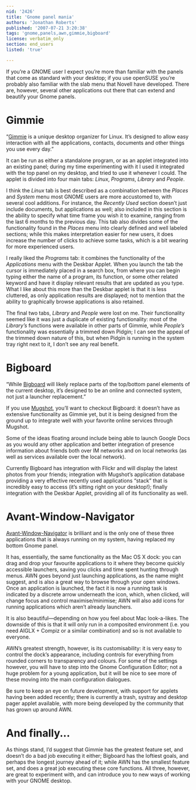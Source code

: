 ```yaml
---
nid: '2426'
title: 'Gnome panel mania'
authors: 'Jonathan Roberts'
published: '2007-07-21 3:20:38'
tags: 'gnome,panels,awn,gimmie,bigboard'
license: verbatim_only
section: end_users
listed: 'true'

---
```

If you’re a GNOME user I expect you’re more than familiar with the panels that come as standard with your desktop; if you use openSUSE you’re probably also familiar with the slab menu that Novell have developed. There are, however, several other applications out there that can extend and beautify your Gnome panels.


# Gimmie

“[Gimmie](http://www.beatniksoftware.com/gimmie/Main_Page) is a unique desktop organizer for Linux. It’s designed to allow easy interaction with all the applications, contacts, documents and other things you use every day.”

It can be run as either a standalone program, or as an applet integrated into an existing panel; during my time experimenting with it I used it integrated with the top panel on my desktop, and tried to use it whenever I could. The applet is divided into four main tabs: _Linux_, _Programs_, _Library_ and _People_. 

I think the _Linux_ tab is best described as a combination between the _Places_ and _System_ menu most GNOME users are more accustomed to, with several cool additions. For instance, the _Recently Used_ section doesn’t just include documents, but applications as well; also included in this section is the ability to specify what time frame you wish it to examine, ranging from the last 6 months to the previous day. This tab also divides some of the functionality found in the _Places_ menu into clearly defined and well labeled sections; while this makes interpretation easier for new users, it does increase the number of clicks to achieve some tasks, which is a bit wearing for more experienced users. 

I really liked the _Programs_ tab: it combines the functionality of the _Applications_ menu with the Deskbar Applet. When you launch the tab the cursor is immediately placed in a search box, from where you can begin typing either the name of a program, its function, or some other related keyword and have it display relevant results that are updated as you type. What I like about this more than the Deskbar applet is that it is less cluttered, as only application results are displayed; not to mention that the ability to graphically browse applications is also retained. 

The final two tabs, _Library_ and _People_ were lost on me. Their functionality seemed like it was just a duplicate of existing functionality: most of the _Library’s_ functions were available in other parts of Gimmie, while _People’s_ functionality was essentially a trimmed down Pidgin; I can see the appeal of the trimmed down nature of this, but when Pidgin is running in the system tray right next to it, I don’t see any real benefit. 


# Bigboard

“While [Bigboard](http://developer.mugshot.org/wiki/Big_Board) will likely replace parts of the top/bottom panel elements of the current desktop, it’s designed to be an online and connected system, not just a launcher replacement.”

If you use [Mugshot](http://www.mugshot.org), you’ll want to checkout Bigboard: it doesn’t have as extensive functionality as Gimmie yet, but it is being designed from the ground up to integrate well with your favorite online services through Mugshot. 

Some of the ideas floating around include being able to launch Google Docs as you would any other application and better integration of presence information about friends both over IM networks and on local networks (as well as services available over the local network). 

Currently Bigboard has integration with Flickr and will display the latest photos from your friends; integration with Mugshot’s application database providing a very effective recently used applications “stack” that is incredibly easy to access (it’s sitting right on your desktop!); finally integration with the Deskbar Applet, providing all of its functionality as well. 


# Avant-Window-Navigator

[Avant-Window-Navigator](http://code.google.com/p/avant-window-navigator/) is brilliant and is the only one of these three applications that is always running on my system, having replaced my bottom Gnome panel. 

It has, essentially, the same functionality as the Mac OS X dock: you can drag and drop your favourite applications to it where they become quickly accessible launchers, saving you clicks and time spent hunting through menus. AWN goes beyond just launching applications, as the name might suggest, and is also a great way to browse through your open windows. Once an application is launched, the fact it is now a running task is indicated by a discrete arrow underneath the icon, which, when clicked, will change focus and control maximise/minimise; AWN will also add icons for running applications which aren’t already launchers. 

It is also beautiful—depending on how you feel about Mac look-a-likes. The downside of this is that it will only run in a composited environment (i.e. you need AIGLX + Compiz or a similar combination) and so is not available to everyone. 

AWN’s greatest strength, however, is its customisability: it is very easy to control the dock’s appearance, including controls for everything from rounded corners to transparency and colours. For some of the settings however, you will have to step into the Gnome Configuration Editor; not a huge problem for a young application, but it will be nice to see more of these moving into the main configuration dialogues. 

Be sure to keep an eye on future development, with support for applets having been added recently; there is currently a trash, systray and desktop pager applet available, with more being developed by the community that has grown up around AWN.


# And finally...

 As things stand, I’d suggest that Gimmie has the greatest feature set, and doesn’t do a bad job executing it either; Bigboard has the loftiest goals, and perhaps the longest journey ahead of it; while AWN has the smallest feature set, and does a great job executing these core functions. All three, however, are great to experiment with, and can introduce you to new ways of working with your GNOME desktop. 

